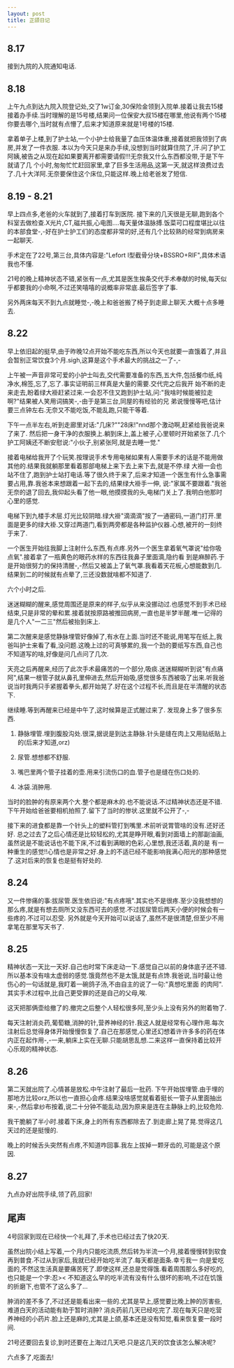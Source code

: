 ```yaml
---
layout: post
title: 正颌日记
---
```

## 8.17

接到九院的入院通知电话.

## 8.18

上午九点到达九院入院登记处,交了1w订金,30保险金领到入院单.接着让我去15楼接着办手续.当时理解的是15号楼,结果问一位保安大叔15楼在哪里,他说有两个15楼你要去哪个,当时就有点懵了,后来才知道原来就是1号楼的15楼.

拿着单子上楼,到了护士站,一个小护士给我量了血压体温体重,接着就把我领到了病房,并发了一件衣服. 本以为今天只是来办手续,没想到当时就算住院了,汗.问了护工阿姨,被告之从现在起如果要离开都需要请假!!!无奈我又什么东西都没带,于是下午就请了几 个小时,匆匆忙忙赶回家里,拿了巨多生活用品,这第一天,就这样浪费过去了.几十大洋阿.无奈要保住这个床位,只能这样.晚上给老爸发了短信.

## 8.19 - 8.21

早上四点多,老爸的火车就到了,接着打车到医院. 接下来的几天很是无聊,跑到各个科室去做检查.X光片,CT,磁共振,心电图....每天量体温脉搏.饭菜可口程度堪比以往的本部食堂-,-好在护士护工们的态度都非常的好,还有几个比较熟的经常到病房来一起聊天.

手术定在了22号,第三台,具体内容是:"Lefort I型截骨分块+BSSRO+RIF",具体术语我也不懂.

21号的晚上精神状态不错,紧张有一点,尤其是医生挨条交代手术奉献的时候,每天似乎都要我的小命啊,不过还笑嘻嘻的说概率非常底.最后签字了事.

另外两床每天不到九点就睡觉-,-晚上和爸爸搬了椅子到走廊上聊天.大概十点多睡去.

## 8.22

早上依旧起的挺早,由于昨晚12点开始不能吃东西,所以今天也就要一直饿着了,并且会暂别正常饮食3个月.sigh,这算是这个手术最大的挑战之一了-,-

上午被一声音非常可爱的小护士叫去,交代需要准备的东西,五大件,包括餐巾纸,纯净水,棉签,忘了,忘了.事实证明前三样真是大量的需要.交代完之后我开 始不断的走来走去,盼着绿大褂赶紧过来.一会忍不住又跑到护士站,问:"我啥时候能被拉走啊?"结果被人笑用词搞笑-,-由于是第三台,同屋的有经验的兄 弟说慢慢等吧,估计要三点钟左右.无奈又不能吃饭,不能乱跑,只能干等着.

下午一点半左右,听到走廊里对话:"几床?""28床!"nnd那个激动啊,赶紧给我爸说来了来了. 然后把一身干净的衣服换上.躺到床上,盖上被子,心里顿时开始紧张了.几个护工阿姨还不断安慰说:"小伙子,别紧张阿,就是去睡一觉."

接着电梯给我开了个玩笑.按理说手术专用电梯如果有人需要手术的话是不能用做其他的.结果我就躺那里看着那部电梯上来下去上来下去,就是不停.绿 大褂一会也站不住了,跑到护士站打电话.等了很久终于来了,后来才知道一个医生有什么急事需要占用,靠.我爸本来想跟着一起下去的,结果绿大褂手一伸, 说:"家属不要跟着."我爸无奈的退了回去,我仰起头看了他一眼,他摸摸我的头,电梯门关上了.我明白他那时心里的感觉.

电梯下到九楼手术层.灯光比较阴暗.绿大褂"滴滴滴"按了一通密码,一道门打开.里面是更多的绿大褂.又穿过两道门,看到两旁都是各种监护仪器.心想,被开的一刻终于来了.

一个医生开始往我脚上注射什么东西,有点疼.另外一个医生拿着氧气罩说"给你吸点氧".接着拿了一瓶黄色的眼药水样的东西往我鼻子里面滴,隐约看 到是麻醉药.于是开始很努力的保持清醒-,-然后又被盖上了氧气罩.我看着天花板,心想能数到几.结果到二的时候就有点晕了,三还没数就啥都不知道了.

六个小时之后.

迷迷糊糊的醒来,感觉周围还是原来的样子,似乎从来没挪动过.也感觉不到手术已经结束,只是非常的晕和累.接着就按原路被推回病房,一直也是半梦半醒.唯一记得的是几个人"一二三"然后被抬到床上.

第二次醒来是感觉静脉埋管好像掉了,有水在上面.当时还不能说,用笔写在纸上,我爸叫护士来看了看,没问题.这晚上过的可真够累的,我一个劲的要纸写东西,自己也不知道写的啥,好像是问几点问了几次.

天亮之后再醒来,经历了此次手术最痛苦的一个部分,吸痰.迷迷糊糊听到说"有点痛阿",结果一根管子就从鼻孔里伸进去,然后开始吸,感觉很多东西被吸了出来.听我爸说当时我两只手紧握着拳头,都开始晃了.好在这个过程不长,而且是在半清醒的状态下.

继续睡.等到再醒来已经是中午了,这时候算是正式醒过来了. 发现身上多了很多东西.

1. 静脉埋管.埋到腹股沟处.很深,据说是到达主静脉.针头是缝在肉上又用贴纸贴上的(后来才知道,orz)

2. 尿管.想想都不舒服.

3. 嘴巴里两个管子挂着的壶.用来引流伤口的血.管子也是缝在伤口处的.

4. 冰袋.消肿用.

当时的脸肿的有原来两个大.整个都是麻木的.也不能说话.不过精神状态还是不错. 下午开始给爸爸要相机拍照了.留下了当时的惨状.这里就不公开了-,-

接下来的进食都是靠一个针头上的塑料管打到嘴里.术前听说胃管啥的没有.还好还好. 总之过去了之后心情还是比较轻松的,尤其是睁开眼,看到对面墙上的那副油画,虽然说是不能说话也不能下床,不过看到满眼的色彩,心里想,我还活着,真的是 有一种重生的感觉!!心情也是非常之好.身上的不适已经不能影响我满心阳光的那种感觉了.这对后来的恢复也是挺有好处的.

## 8.24

又一件惨痛的事:拔尿管.医生依旧说:"有点疼哦".其实也不是很疼.至少没我想想的那么疼,就是有想去厕所又没东西可去的感觉.不过拔尿管后两天小便的时候会有一些疼的.不过可以忍受. 另外就是今天开始可以说话了,虽然不是很清楚,但至少不用拿笔在那里写天书了.

## 8.25

精神状态一天比一天好.自己也时常下床走动一下.感觉自己以前的身体底子还不错. 所以基本没有啥太虚弱的感觉.饿竟然也不是太饿,就是有点馋.我爸说,当时最让他伤心的一句话就是,我盯着一碗鸽子汤,不由自主的说了一句:"真想吃里面 的肉阿".其实手术过程中,比自己更受罪的还是自己的父母,唉.

这天把那俩壶给撤了的.撤完之后整个人轻松很多阿,至少头上没有另外的附着物了.

每天注射消炎药,葡萄糖,消肿的针,营养神经的针.我这人就是经常有心理作用.每次注射后总觉得身体开始慢慢恢复了.自己在那感觉,心里还幻想着许许多多的药在体内正在起作用-,-一来,躺床上实在无聊.只能胡思乱想.二来这样一直保持着比较开心乐观的精神状态.

## 8.26

第二天就出院了.心情甚是放松.中午注射了最后一批药. 下午开始拔埋管.由于埋的那地方比较orz,所以也一直担心会疼.结果没啥感觉就看着挺长一管子从里面抽出来-,-然后拿纱布按着,说二十分钟不能乱动,因为原来是连在主静脉上的,比较危险.

我干脆躺了半小时.接着下床,身上的所有东西都除去了.到走廊上晃了晃.觉得这几天过的还是挺慢的.

晚上的时候舌头突然有点疼,不知道咋回事.我左上拔掉一颗牙齿的,可能是这个原因.

## 8.27

九点办好出院手续,领了药,回家!

## 尾声

4号回家到现在已经快一个礼拜了,手术也已经过去了快20天.

虽然出院小结上写着,一个月内只能吃流质,然后转为半流一个月,接着慢慢转到软食再到普食.不过从到家后,我就已经开始吃半流了.每天都是面条.幸亏我一 向是爱吃面的,不然这生活真是要痛苦死了.即使这样,还总是觉得饿.看着周围那么多好吃的,也只能是一个字:忍>< 不知道这么早的吃半流有没有什么很坏的影响,不过在饥饿的折磨下,也管不了这么多了...

肿消的差不多了,不过还是能看出来一些的.尤其是早上,感觉要比晚上肿的厉害些,难道白天的活动能有助于暂时消肿? 消炎药前几天已经吃完了.现在每天只是吃营养神经的小药片.脸上还是麻的,尤其是上颌,基本还是没有知觉,看来恢复要一段时间.

21号还要回去复诊,到时还要在上海过几天吧.只是这几天的饮食该怎么解决呢?

六点多了,吃面去!

